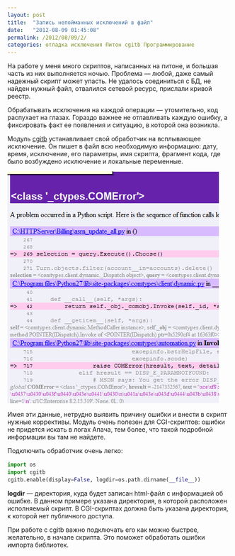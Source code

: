 ```yaml
---
layout: post
title:  "Запись непойманных исключений в файл"
date:   "2012-08-09 01:45:08"
permalink: /2012/08/09/2/
categories: отладка исключения Питон cgitb Программирование
---
```


На работе у меня много скриптов, написанных на питоне, и большая часть
из них выполняется ночью. Проблема — любой, даже самый надежный скрипт
может упасть. Не удалось соединиться с БД, не найден нужный файл,
отвалился сетевой ресурс, прислали кривой реестр.

Обрабатывать исключения на каждой операции — утомительно, код
распухает на глазах. Гораздо важнее не отлавливать каждую ошибку, а
фиксировать факт ее появления и ситуацию, в которой она возникла.

Модуль [cgitb](http://docs.python.org/library/cgitb.html)
устанавливает свой обработчик на всплывающее исключение. Он пишет в
файл всю необходимую информацию: дату, время, исключение, его
параметры, имя скрипта, фрагмент кода, где было возбуждено исключение
и локальные переменные.

![screenshot](/assets/static/dump.png)

Имея эти данные, нетрудно выявить причину ошибки и внести в скрипт
нужные коррективы. Модуль очень полезен для CGI-скриптов: ошибки не
придется искать в логах Апача, тем более, что такой подробной
информации вы там не найдете.

Подключить обработчик очень легко:

~~~ python
import os
import cgitb
cgitb.enable(display=False, logdir=os.path.dirname(__file__))
~~~

**logdir** — директория, куда будет записан html-файл с информацией об
ошибке. В данном примере указана директория, в которой расположен
исполняемый скрипт. В CGI-скриптах должна быть указана директория, к
которой нет публичного доступа.

При работе с cgitb важно подключать его как можно быстрее, желательно,
в начале скрипта. Это поможет обработать ошибки импорта библиотек.
